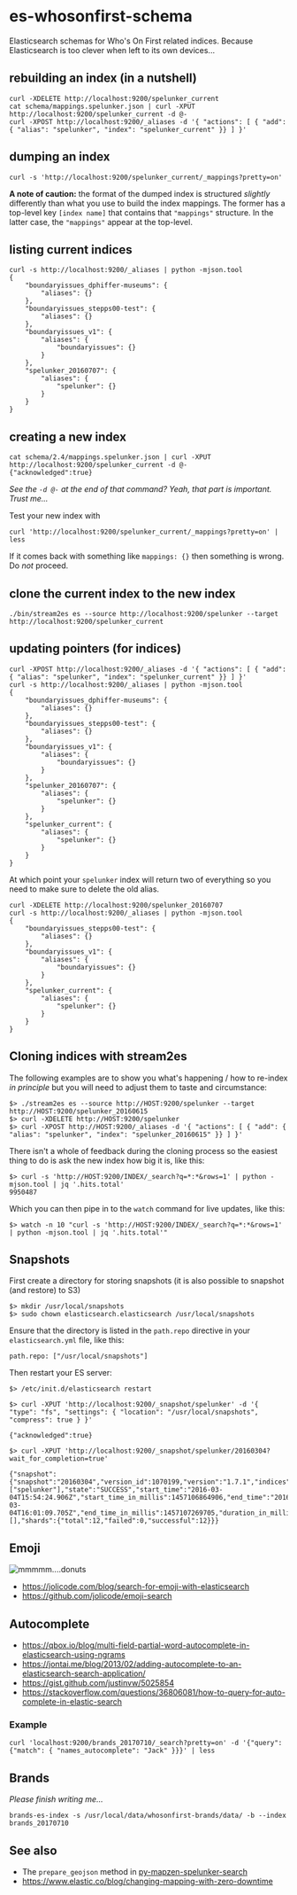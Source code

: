 # es-whosonfirst-schema

Elasticsearch schemas for Who's On First related indices. Because Elasticsearch is too clever when left to its own devices...

## rebuilding an index (in a nutshell)

```
curl -XDELETE http://localhost:9200/spelunker_current
cat schema/mappings.spelunker.json | curl -XPUT http://localhost:9200/spelunker_current -d @-
curl -XPOST http://localhost:9200/_aliases -d '{ "actions": [ { "add": { "alias": "spelunker", "index": "spelunker_current" }} ] }'
```

## dumping an index

```
curl -s 'http://localhost:9200/spelunker_current/_mappings?pretty=on'
```

__A note of caution:__ the format of the dumped index is structured _slightly_ differently than what you use to build the index mappings. The former has a top-level key `[index name]` that contains that `"mappings"` structure. In the latter case, the `"mappings"` appear at the top-level.

## listing current indices

```
curl -s http://localhost:9200/_aliases | python -mjson.tool
{
    "boundaryissues_dphiffer-museums": {
        "aliases": {}
    },
    "boundaryissues_stepps00-test": {
        "aliases": {}
    },
    "boundaryissues_v1": {
        "aliases": {
            "boundaryissues": {}
        }
    },
    "spelunker_20160707": {
        "aliases": {
            "spelunker": {}
        }
    }
}
```

## creating a new index

```
cat schema/2.4/mappings.spelunker.json | curl -XPUT http://localhost:9200/spelunker_current -d @-
{"acknowledged":true}
```

_See the `-d @-` at the end of that command? Yeah, that part is important. Trust me..._

Test your new index with

```
curl 'http://localhost:9200/spelunker_current/_mappings?pretty=on' | less
```

If it comes back with something like `mappings: {}` then something is wrong. Do _not_ proceed.

## clone the current index to the new index

```
./bin/stream2es es --source http://localhost:9200/spelunker --target http://localhost:9200/spelunker_current
```

## updating pointers (for indices)

```
curl -XPOST http://localhost:9200/_aliases -d '{ "actions": [ { "add": { "alias": "spelunker", "index": "spelunker_current" }} ] }'
curl -s http://localhost:9200/_aliases | python -mjson.tool
{
    "boundaryissues_dphiffer-museums": {
        "aliases": {}
    },
    "boundaryissues_stepps00-test": {
        "aliases": {}
    },
    "boundaryissues_v1": {
        "aliases": {
            "boundaryissues": {}
        }
    },
    "spelunker_20160707": {
        "aliases": {
            "spelunker": {}
        }
    },
    "spelunker_current": {
        "aliases": {
            "spelunker": {}
        }
    }
}
```

At which point your `spelunker` index will return two of everything so you need to make sure to delete the old alias.

```
curl -XDELETE http://localhost:9200/spelunker_20160707
curl -s http://localhost:9200/_aliases | python -mjson.tool
{
    "boundaryissues_stepps00-test": {
        "aliases": {}
    },
    "boundaryissues_v1": {
        "aliases": {
            "boundaryissues": {}
        }
    },
    "spelunker_current": {
        "aliases": {
            "spelunker": {}
        }
    }
}
```

## Cloning indices with stream2es

The following examples are to show you what's happening / how to re-index _in principle_ but you will need to adjust them to taste and circumstance:

```
$> ./stream2es es --source http://HOST:9200/spelunker --target http://HOST:9200/spelunker_20160615
$> curl -XDELETE http://HOST:9200/spelunker
$> curl -XPOST http://HOST:9200/_aliases -d '{ "actions": [ { "add": { "alias": "spelunker", "index": "spelunker_20160615" }} ] }'
```

There isn't a whole of feedback during the cloning process so the easiest thing to do is ask the new index how big it is, like this:

```
$> curl -s 'http://HOST:9200/INDEX/_search?q=*:*&rows=1' | python -mjson.tool | jq '.hits.total'
9950487
```

Which you can then pipe in to the `watch` command for live updates, like this:

```
$> watch -n 10 "curl -s 'http://HOST:9200/INDEX/_search?q=*:*&rows=1' | python -mjson.tool | jq '.hits.total'"
```

## Snapshots

First create a directory for storing snapshots (it is also possible to snapshot (and restore) to S3)

```
$> mkdir /usr/local/snapshots
$> sudo chown elasticsearch.elasticsearch /usr/local/snapshots
```

Ensure that the directory is listed in the `path.repo` directive in your `elasticsearch.yml` file, like this:

```
path.repo: ["/usr/local/snapshots"]
```

Then restart your ES server:

```
$> /etc/init.d/elasticsearch restart
```

```
$> curl -XPUT 'http://localhost:9200/_snapshot/spelunker' -d '{ "type": "fs", "settings": { "location": "/usr/local/snapshots", "compress": true } }'

{"acknowledged":true}

$> curl -XPUT 'http://localhost:9200/_snapshot/spelunker/20160304?wait_for_completion=true'

{"snapshot":{"snapshot":"20160304","version_id":1070199,"version":"1.7.1","indices":["spelunker"],"state":"SUCCESS","start_time":"2016-03-04T15:54:24.906Z","start_time_in_millis":1457106864906,"end_time":"2016-03-04T16:01:09.705Z","end_time_in_millis":1457107269705,"duration_in_millis":404799,"failures":[],"shards":{"total":12,"failed":0,"successful":12}}}
```

## Emoji

![mmmmm....donuts](images/spelunker-spelunker-donut.png)

* https://jolicode.com/blog/search-for-emoji-with-elasticsearch
* https://github.com/jolicode/emoji-search

## Autocomplete

* https://qbox.io/blog/multi-field-partial-word-autocomplete-in-elasticsearch-using-ngrams
* https://jontai.me/blog/2013/02/adding-autocomplete-to-an-elasticsearch-search-application/
* https://gist.github.com/justinvw/5025854
* https://stackoverflow.com/questions/36806081/how-to-query-for-auto-complete-in-elastic-search

### Example

```
curl 'localhost:9200/brands_20170710/_search?pretty=on' -d '{"query": {"match": { "names_autocomplete": "Jack" }}}' | less
```

## Brands

_Please finish writing me..._

```
brands-es-index -s /usr/local/data/whosonfirst-brands/data/ -b --index brands_20170710
```

## See also

* The `prepare_geojson` method in [py-mapzen-spelunker-search](https://github.com/spelunker/py-mapzen-spelunker-search/blob/master/mapzen/spelunker/search/__init__.py)
* https://www.elastic.co/blog/changing-mapping-with-zero-downtime